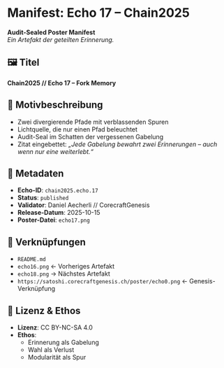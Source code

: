 # Manifest: Echo 17 – Chain2025

**Audit-Sealed Poster Manifest**  
_Ein Artefakt der geteilten Erinnerung._

## 🖼️ Titel  
**Chain2025 // Echo 17 – Fork Memory**

## 📐 Motivbeschreibung  
- Zwei divergierende Pfade mit verblassenden Spuren  
- Lichtquelle, die nur einen Pfad beleuchtet  
- Audit-Seal im Schatten der vergessenen Gabelung  
- Zitat eingebettet: *„Jede Gabelung bewahrt zwei Erinnerungen – auch wenn nur eine weiterlebt.“*

## 📜 Metadaten  
- **Echo-ID**: `chain2025.echo.17`  
- **Status**: `published`  
- **Validator**: Daniel Aecherli // CorecraftGenesis  
- **Release-Datum**: 2025-10-15  
- **Poster-Datei**: `echo17.png`

## 🔗 Verknüpfungen  
- `README.md`  
- `echo16.png` ← Vorheriges Artefakt  
- `echo18.png` → Nächstes Artefakt  
- `https://satoshi.corecraftgenesis.ch/poster/echo0.png` ← Genesis-Verknüpfung

## 🧭 Lizenz & Ethos  
- **Lizenz**: CC BY-NC-SA 4.0  
- **Ethos**:  
  - Erinnerung als Gabelung  
  - Wahl als Verlust  
  - Modularität als Spur
